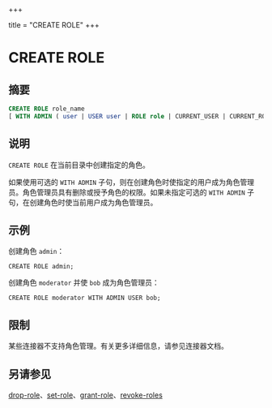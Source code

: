 +++

title = "CREATE ROLE"
+++

# CREATE ROLE

## 摘要

``` sql
CREATE ROLE role_name
[ WITH ADMIN ( user | USER user | ROLE role | CURRENT_USER | CURRENT_ROLE ) ]
```

## 说明

`CREATE ROLE` 在当前目录中创建指定的角色。

如果使用可选的 `WITH ADMIN` 子句，则在创建角色时使指定的用户成为角色管理员。角色管理员具有删除或授予角色的权限。如果未指定可选的 `WITH ADMIN` 子句，在创建角色时使当前用户成为角色管理员。

## 示例

创建角色 `admin`：

    CREATE ROLE admin;

创建角色 `moderator` 并使 `bob` 成为角色管理员：

    CREATE ROLE moderator WITH ADMIN USER bob;

## 限制

某些连接器不支持角色管理。有关更多详细信息，请参见连接器文档。

## 另请参见

[drop-role](./drop-role.html)、[set-role](./set-role.html)、[grant-role](./grant-role.html)、[revoke-roles](./revoke-roles.html)